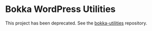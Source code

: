 # Bokka WordPress Utilities

This project has been deprecated. See the [bokka-utilities](https://github.com/bokkagroup/bokka-utilities) repository.
